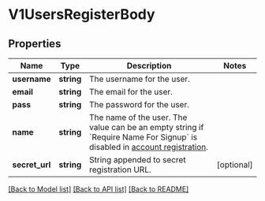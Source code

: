 # V1UsersRegisterBody

## Properties
Name | Type | Description | Notes
------------ | ------------- | ------------- | -------------
**username** | **string** | The username for the user. | 
**email** | **string** | The email for the user. | 
**pass** | **string** | The password for the user. | 
**name** | **string** | The name of the user.  The value can be an empty string if &#x60;Require Name For Signup&#x60; is disabled in [account registration](https://docs.rocket.chat/use-rocket.chat/workspace-administration/settings/accounts#registration). | 
**secret_url** | **string** | String appended to secret registration URL. | [optional] 

[[Back to Model list]](../../README.md#documentation-for-models) [[Back to API list]](../../README.md#documentation-for-api-endpoints) [[Back to README]](../../README.md)

